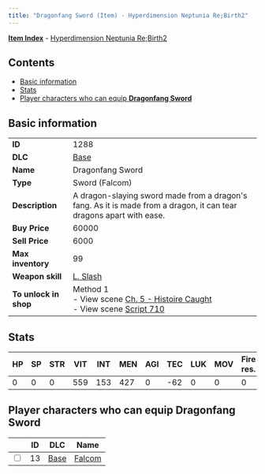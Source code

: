 ```yaml
---
title: "Dragonfang Sword (Item) - Hyperdimension Neptunia Re;Birth2"
---
```


[**Item Index**](/neptunia/rb2/item/index.html) - [Hyperdimension Neptunia Re;Birth2](/neptunia/rb2)

## Contents

- [Basic information](#basic-information)
- [Stats](#stats)
- [Player characters who can equip **Dragonfang Sword**](#player-characters-who-can-equip-dragonfang-sword)

## Basic information

|   |   |
| -- | -- |
| **ID** | 1288 |
| **DLC** | [Base](/neptunia/rb2/dlc/0-base.html) |
| **Name** | Dragonfang Sword |
| **Type** | Sword (Falcom) |
| **Description** | A dragon-slaying sword made from a dragon's fang. As it is made from a dragon, it can tear dragons apart with ease. |
| **Buy Price** | 60000 |
| **Sell Price** | 6000 |
| **Max inventory** | 99 |
| **Weapon skill** | [L. Slash](/neptunia/rb2/skill/0-1903-l-slash.html) |
| **To unlock in shop** | Method 1<br />- View scene [Ch. 5 - Histoire Caught](/neptunia/rb2/scene/0-368-ch-5-histoire-caught.html)<br />- View scene [Script 710](/neptunia/rb2/scene/0-710-script-710.html) |

## Stats

| HP | SP | STR | VIT | INT | MEN | AGI | TEC | LUK | MOV | Fire res. | Ice res. | Wind res. | Lightning res. |
| -- | -- | --- | --- | --- | --- | --- | --- | --- | --- | --------- | -------- | --------- | -------------- |
| 0 | 0 | 0 | 559 | 153 | 427 | 0 | -62 | 0 | 0 | 0 | 0 | 0 | 0 |

## Player characters who can equip **Dragonfang Sword**

|    | ID | DLC | Name |
| -- | -- | --- | ---- |
| <input type="checkbox" id="rb2-player-0-13" class="trackbox" /> | 13 | [Base](/neptunia/rb2/dlc/0-base.html) | [Falcom](/neptunia/rb2/player/0-13-falcom.html) |